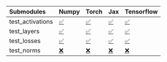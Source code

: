 | Submodules       | Numpy                                                                                                                           | Torch                                                                                                                           | Jax                                                                                                                             | Tensorflow                                                                                                                      |
|:-----------------|:--------------------------------------------------------------------------------------------------------------------------------|:--------------------------------------------------------------------------------------------------------------------------------|:--------------------------------------------------------------------------------------------------------------------------------|:--------------------------------------------------------------------------------------------------------------------------------|
| test_activations | <a href="https://github.com/unifyai/ivy/runs/8170199048?check_suite_focus=true" rel="noopener noreferrer" target="_blank">✅</a> | <a href="https://github.com/unifyai/ivy/runs/8170199168?check_suite_focus=true" rel="noopener noreferrer" target="_blank">✅</a> | <a href="https://github.com/unifyai/ivy/runs/8170199266?check_suite_focus=true" rel="noopener noreferrer" target="_blank">✅</a> | <a href="https://github.com/unifyai/ivy/runs/8170199360?check_suite_focus=true" rel="noopener noreferrer" target="_blank">✅</a> |
| test_layers      | <a href="https://github.com/unifyai/ivy/runs/8170199074?check_suite_focus=true" rel="noopener noreferrer" target="_blank">✅</a> | <a href="https://github.com/unifyai/ivy/runs/8170199202?check_suite_focus=true" rel="noopener noreferrer" target="_blank">✅</a> | <a href="https://github.com/unifyai/ivy/runs/8170199286?check_suite_focus=true" rel="noopener noreferrer" target="_blank">✅</a> | <a href="https://github.com/unifyai/ivy/runs/8170199381?check_suite_focus=true" rel="noopener noreferrer" target="_blank">✅</a> |
| test_losses      | <a href="https://github.com/unifyai/ivy/runs/8170199103?check_suite_focus=true" rel="noopener noreferrer" target="_blank">✅</a> | <a href="https://github.com/unifyai/ivy/runs/8170199233?check_suite_focus=true" rel="noopener noreferrer" target="_blank">✅</a> | <a href="https://github.com/unifyai/ivy/runs/8170199315?check_suite_focus=true" rel="noopener noreferrer" target="_blank">✅</a> | <a href="https://github.com/unifyai/ivy/runs/8170199408?check_suite_focus=true" rel="noopener noreferrer" target="_blank">✅</a> |
| test_norms       | <a href="https://github.com/unifyai/ivy/runs/8170199126?check_suite_focus=true" rel="noopener noreferrer" target="_blank">❌</a> | <a href="https://github.com/unifyai/ivy/runs/8170199251?check_suite_focus=true" rel="noopener noreferrer" target="_blank">❌</a> | <a href="https://github.com/unifyai/ivy/runs/8170199340?check_suite_focus=true" rel="noopener noreferrer" target="_blank">❌</a> | <a href="https://github.com/unifyai/ivy/runs/8170199435?check_suite_focus=true" rel="noopener noreferrer" target="_blank">❌</a> |